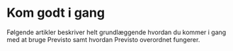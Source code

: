 # Kom godt i gang

Følgende artikler beskriver helt grundlæggende hvordan du kommer i gang med at bruge Previsto samt hvordan Previsto overordnet fungerer.

